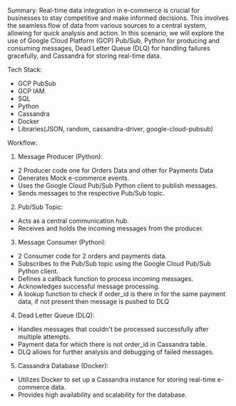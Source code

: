 Summary: Real-time data integration in e-commerce is crucial for businesses to stay competitive and make informed decisions. This involves the seamless flow of data from various sources to a central system, allowing for quick analysis and action. In this scenario, we will explore the use of Google Cloud Platform (GCP) Pub/Sub, Python for producing and consuming messages, Dead Letter Queue (DLQ) for handling failures gracefully, and Cassandra for storing real-time data.

Tech Stack:
- GCP PubSub
- GCP IAM
- SQL
- Python
- Cassandra
- Docker
- Libraries(JSON, random, cassandra-driver, google-cloud-pubsub)

Workflow:

1. Message Producer (Python):
   
- 2 Producer code one for Orders Data and other for Payments Data
- Generates Mock e-commerce events.
- Uses the Google Cloud Pub/Sub Python client to publish messages.
- Sends messages to the respective Pub/Sub topic.

2. Pub/Sub Topic:
   
- Acts as a central communication hub.
- Receives and holds the incoming messages from the producer.
  
3. Message Consumer (Python):

- 2 Consumer code for 2 orders and payments data.
- Subscribes to the Pub/Sub topic using the Google Cloud Pub/Sub Python client.
- Defines a callback function to process incoming messages.
- Acknowledges successful message processing.
- A lookup function to check if order_id is there in for the same payment data, if not present then message is pushed to DLQ

4. Dead Letter Queue (DLQ):
   
- Handles messages that couldn't be processed successfully after multiple attempts.
- Payment data for which there is not order_id in Cassandra table.
- DLQ allows for further analysis and debugging of failed messages.

5. Cassandra Database (Docker):

- Utilizes Docker to set up a Cassandra instance for storing real-time e-commerce data.
- Provides high availability and scalability for the database.





